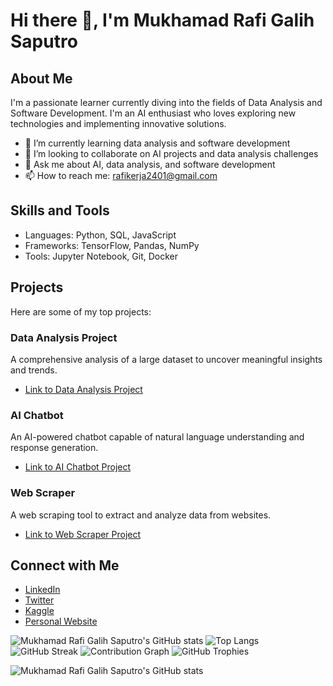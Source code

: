 # Hi there 👋, I'm Mukhamad Rafi Galih Saputro

## About Me
I'm a passionate learner currently diving into the fields of Data Analysis and Software Development. I'm an AI enthusiast who loves exploring new technologies and implementing innovative solutions.

- 🌱 I’m currently learning data analysis and software development
- 👯 I’m looking to collaborate on AI projects and data analysis challenges
- 💬 Ask me about AI, data analysis, and software development
- 📫 How to reach me: rafikerja2401@gmail.com

## Skills and Tools
- Languages: Python, SQL, JavaScript
- Frameworks: TensorFlow, Pandas, NumPy
- Tools: Jupyter Notebook, Git, Docker

## Projects
Here are some of my top projects:

### Data Analysis Project
A comprehensive analysis of a large dataset to uncover meaningful insights and trends.
- [Link to Data Analysis Project](https://github.com/rafi2401/data-analysis-project)

### AI Chatbot
An AI-powered chatbot capable of natural language understanding and response generation.
- [Link to AI Chatbot Project](https://github.com/rafi2401/ai-chatbot-project)

### Web Scraper
A web scraping tool to extract and analyze data from websites.
- [Link to Web Scraper Project](https://github.com/rafi2401/web-scraper-project)

## Connect with Me
- [LinkedIn](https://www.linkedin.com/in/rafi2401)
- [Twitter](https://twitter.com/rafigantian)
- [Kaggle](https://www.kaggle.com/your-kaggle-rafi2401)
- [Personal Website](https://www.yourwebsite.com)

![Mukhamad Rafi Galih Saputro's GitHub stats](https://github-readme-stats.vercel.app/api?username=rafi2401&show_icons=true&theme=radical&count_private=true&hide=contribs)
![Top Langs](https://github-readme-stats.vercel.app/api/top-langs/?username=rafi2401&layout=compact&theme=radical)
![GitHub Streak](https://streak-stats.demolab.com/?user=rafi2401&theme=radical)
![Contribution Graph](https://activity-graph.herokuapp.com/graph?username=rafi2401&theme=react-dark)
![GitHub Trophies](https://github-profile-trophy.vercel.app/?username=rafi2401&theme=radical)

![Mukhamad Rafi Galih Saputro's GitHub stats](https://github-readme-stats.vercel.app/api?username=rafi2401&show_icons=true&theme=radical)
